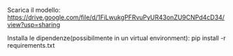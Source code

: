Scarica il modello:
https://drive.google.com/file/d/1FiLwukgPFRvuPyUR43onZU9CNPd4cD34/view?usp=sharing

Installa le dipendenze(possibilmente in un virtual environment):
pip install -r requirements.txt